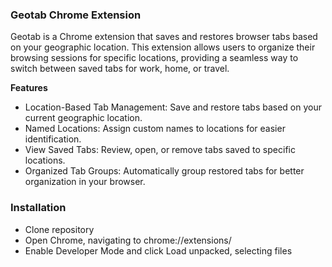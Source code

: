 ### Geotab Chrome Extension

Geotab is a Chrome extension that saves and restores browser tabs based on your geographic location. This extension allows users to organize their browsing sessions for specific locations, providing a seamless way to switch between saved tabs for work, home, or travel.

**Features**
- Location-Based Tab Management: Save and restore tabs based on your current geographic location.
- Named Locations: Assign custom names to locations for easier identification.
- View Saved Tabs: Review, open, or remove tabs saved to specific locations.
- Organized Tab Groups: Automatically group restored tabs for better organization in your browser.

### Installation
- Clone repository
- Open Chrome, navigating to chrome://extensions/
- Enable Developer Mode and click Load unpacked, selecting files
